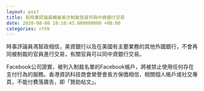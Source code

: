 ```yaml
---
layout: post
title: 有時事評論員稱被美方制裁官員可與中資銀行交易
date: 2020-08-08 18:10:43.000000000 +08:00
categories: rthk
---
```


時事評論員馮智政相信，美資銀行以及在美國有主要業務的其他外國銀行，不會再同被制裁的官員進行交易，有關官員可以同中資銀行交易。

Facebook公司證實，被列入制裁名單的Facebook帳戶，將被禁止使用任何存在支付行為的服務。香港資訊科技商會榮譽會長方保僑相信，相關個人帳戶或社交專頁，不能付費落廣告，即「贊助帖文」。
